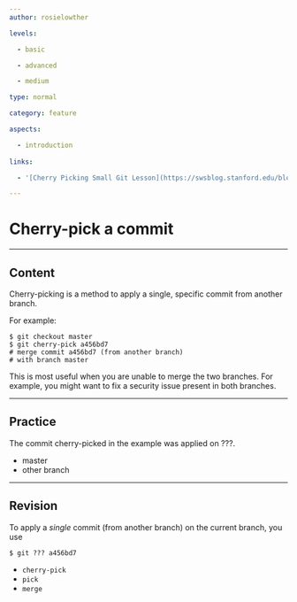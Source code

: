 ```yaml
---
author: rosielowther

levels:

  - basic

  - advanced

  - medium

type: normal

category: feature

aspects:

  - introduction
  
links:

  - '[Cherry Picking Small Git Lesson](https://swsblog.stanford.edu/blog/cherry-picking-small-git-lesson){website}'

---
```


# Cherry-pick a commit

---
## Content

Cherry-picking is a method to apply a single, specific commit from another branch.

For example:
```
$ git checkout master
$ git cherry-pick a456bd7
# merge commit a456bd7 (from another branch)
# with branch master
```
This is most useful when you are unable to merge the two branches. For example, you might want to fix a security issue present in both branches.

---
## Practice

The commit cherry-picked in the example was applied on ???.

* master
* other branch

---
## Revision

To apply a *single* commit (from another branch) on the current branch, you use
```
$ git ??? a456bd7
```

* `cherry-pick`
* `pick`
* `merge`

 
